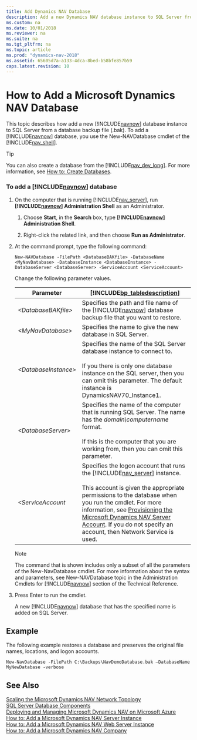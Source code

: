 ```yaml
---
title: Add Dynamics NAV Database
description: Add a new Dynamics NAV database instance to SQL Server from a database backup file .bak by using the New-NAVDatabase cmdlet of the Administration Shell.
ms.custom: na
ms.date: 10/01/2018
ms.reviewer: na
ms.suite: na
ms.tgt_pltfrm: na
ms.topic: article
ms.prod: "dynamics-nav-2018"
ms.assetid: 65605d7a-a133-4dca-8bed-b58bfe857b59
caps.latest.revision: 10
---
```

# How to Add a Microsoft Dynamics NAV Database
This topic describes how add a new [!INCLUDE[navnow](includes/navnow_md.md)] database instance to SQL Server from a database backup file \(.bak\). To add a [!INCLUDE[navnow](includes/navnow_md.md)] database, you use the New-NAVDatabase cmdlet of the [!INCLUDE[nav_shell](includes/nav_shell_md.md)].  

> [!TIP]  
>  You can also create a database from the [!INCLUDE[nav_dev_long](includes/nav_dev_long_md.md)]. For more information, see [How to: Create Databases](How-to--Create-Databases.md).  

### To add a [!INCLUDE[navnow](includes/navnow_md.md)] database  

1.  On the computer that is running [!INCLUDE[nav_server](includes/nav_server_md.md)], run **[!INCLUDE[navnow](includes/navnow_md.md)] Administration Shell** as an Administrator.  

    1.  Choose **Start**, in the **Search** box, type **[!INCLUDE[navnow](includes/navnow_md.md)] Administration Shell**.  

    2.  Right-click the related link, and then choose **Run as Administrator**.  

2.  At the command prompt, type the following command:  

    ```  
    New-NAVDatabase -FilePath <DatabaseBAKfile> -DatabaseName <MyNavDatabase> -DatabaseInstance <DatabaseInstance> -DatabaseServer <DatabaseServer> -ServiceAccount <ServiceAccount>  
    ```  

     Change the following parameter values.  

    |Parameter|[!INCLUDE[bp_tabledescription](includes/bp_tabledescription_md.md)]|  
    |---------------|---------------------------------------|  
    |*\<DatabaseBAKfile>*|Specifies the path and file name of the [!INCLUDE[navnow](includes/navnow_md.md)] database backup file that you want to restore.|  
    |*\<MyNavDatabase>*|Specifies the name to give the new database in SQL Server.|  
    |*\<DatabaseInstance>*|Specifies the name of the SQL Server database instance to connect to.<br /><br /> If you there is only one database instance on the SQL server, then you can omit this parameter. The default instance is DynamicsNAV70\_Instance1.|  
    |*\<DatabaseServer>*|Specifies the name of the computer that is running SQL Server. The name has the *domain\\computername* format.<br /><br /> If this is the computer that you are working from, then you can omit this parameter.|  
    |*\<ServiceAccount*|Specifies the logon account that runs the [!INCLUDE[nav_server](includes/nav_server_md.md)] instance.<br /><br /> This account is given the appropriate permissions to the database when you run the cmdlet. For more information, see [Provisioning the Microsoft Dynamics NAV Server Account](Provisioning-the-Microsoft-Dynamics-NAV-Server-Account.md). If you do not specify an account, then Network Service is used.|  

    > [!NOTE]  
    >  The command that is shown includes only a subset of all the parameters of the New-NavDatabase cmdlet. For more information about the syntax and parameters, see New-NAVDatabase topic in the Administration Cmdlets for [!INCLUDE[navnow](includes/navnow_md.md)] section of the Technical Reference.  

3.  Press Enter to run the cmdlet.  

     A new [!INCLUDE[navnow](includes/navnow_md.md)] database that has the specified name is added on SQL Server.  

## Example  
 The following example restores a database and preserves the original file names, locations, and logon accounts.  

```  
New-NavDatabase -FilePath C:\Backups\NavDemoDatabase.bak –DatabaseName MyNewDatabase -verbose  
```  

## See Also  
 [Scaling the Microsoft Dynamics NAV Network Topology](Scaling-the-Microsoft-Dynamics-NAV-Network-Topology.md)   
 [SQL Server Database Components](SQL-Server-Database-Components.md)   
 [Deploying and Managing Microsoft Dynamics NAV on Microsoft Azure](Deploying-and-Managing-Microsoft-Dynamics-NAV-on-Microsoft-Azure.md)   
 [How to: Add a Microsoft Dynamics NAV Server Instance](How-to--Add-a-Microsoft-Dynamics-NAV-Server-Instance.md)   
 [How to: Add a Microsoft Dynamics NAV Web Server Instance](How-to--Add-a-Microsoft-Dynamics-NAV-Web-Server-Instance.md)   
 [How to: Add a Microsoft Dynamics NAV Company](How-to--Add-a-Microsoft-Dynamics-NAV-Company.md)
